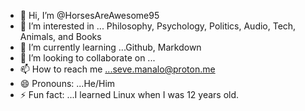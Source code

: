 - 👋 Hi, I’m @HorsesAreAwesome95
- 👀 I’m interested in ... Philosophy, Psychology, Politics, Audio, Tech, Animals, and Books
- 🌱 I’m currently learning ...Github, Markdown
- 💞️ I’m looking to collaborate on ...
- 📫 How to reach me ...seve.manalo@proton.me
- 😄 Pronouns: ...He/Him
- ⚡ Fun fact: ...I learned Linux when I was 12 years old.

<!---
HorsesAreAwesome95/HorsesAreAwesome95 is a ✨ special ✨ repository because its `README.md` (this file) appears on your GitHub profile.
You can click the Preview link to take a look at your changes.
--->
